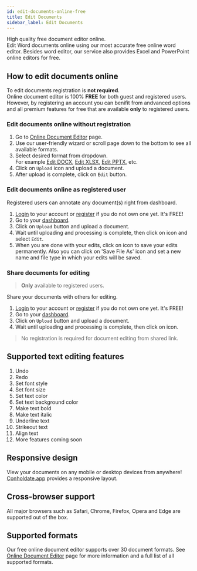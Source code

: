 ```yaml
---
id: edit-documents-online-free
title: Edit Documents
sidebar_label: Edit Documents
---
```


High quality free document editor online.  
Edit Word documents online using our most accurate free online word editor. Besides word editor, our service also provides Excel and PowerPoint online editors for free.

## How to edit documents online
To edit documents registration is **not required**.  
Online document editor is 100% **FREE** for both guest and registered users. However, by registering an account you can benifit from andvanced options and all premium features for free that are available **only** to registered users.

### Edit documents online without registration
1. Go to [Online Document Editor](https://features.conholdate.app/editor) page.
1. Use our user-friendly wizard or scroll page down to the bottom to see all available formats.
1. Select desired format from dropdown.  
For example [Edit DOCX](https://features.conholdate.app/editor/docx), [Edit XLSX](https://features.conholdate.app/editor/xlsx), [Edit PPTX](https://features.conholdate.app/editor/pptx), etc.
1. Click on `Upload` icon and upload a document.
1. After upload is complete, click on `Edit` button.

### Edit documents online as registered user
Registered users can annotate any document(s) right from dashboard.
1. [Login](https://conholdate.app/signin) to your account or [register](https://conholdate.app/signin) if you do not own one yet. It's FREE!
1. Go to your [dashboard](https://dashboard.conholdate.app).
1. Click on `Upload` button and upload a document.
1. Wait until uploading and processing is complete, then click on <i class="fas fa-ellipsis-v"></i> icon and select `Edit`.
1. When you are done with your edits, click on <i class="fas fa-save"></i> icon to save your edits permanently. Also you can click on 'Save File As' icon and set a new name and file type in which your edits will be saved.

### Share documents for editing
> **Only** available to registered users.

Share your documents with others for editing.
1. [Login](https://conholdate.app/signin) to your account or [register](https://conholdate.app/signin) if you do not own one yet. It's FREE!
1. Go to your [dashboard](https://dashboard.conholdate.app).
1. Click on `Upload` button and upload a document.
1. Wait until uploading and processing is complete, then click on <i class="fas fa-link"></i> icon.
> No registration is required for document editing from shared link.

## Supported text editing features
1. Undo
1. Redo
1. Set font style
1. Set font size
1. Set text color
1. Set text background color
1. Make text bold
1. Make text italic
1. Underline text
1. Strikeout text
1. Align text
1. More features coming soon

## Responsive design
View your documents on any mobile or desktop devices from anywhere! [Conholdate.app](https://conholdte.app) provides a responsive layout.

## Cross-browser support
All major browsers such as Safari, Chrome, Firefox, Opera and Edge are supported out of the box.

## Supported formats
Our free online document editor supports over 30 document formats.
See [Online Document Editor](https://features.conholdate.app/editor) page for more information and a full list of all supported formats.